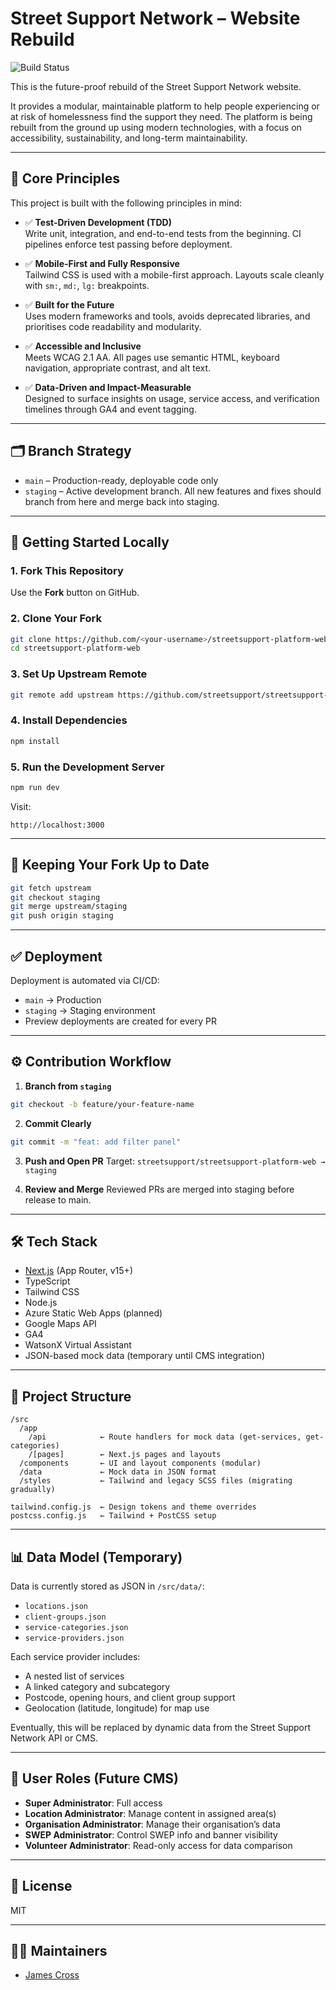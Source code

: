 
# Street Support Network – Website Rebuild
![Build Status](https://github.com/streetsupport/streetsupport-platform-web/actions/workflows/main.yml/badge.svg)

This is the future-proof rebuild of the Street Support Network website.

It provides a modular, maintainable platform to help people experiencing or at risk of homelessness find the support they need. The platform is being rebuilt from the ground up using modern technologies, with a focus on accessibility, sustainability, and long-term maintainability.

---

## 🔧 Core Principles

This project is built with the following principles in mind:

- ✅ **Test-Driven Development (TDD)**  
  Write unit, integration, and end-to-end tests from the beginning. CI pipelines enforce test passing before deployment.

- ✅ **Mobile-First and Fully Responsive**  
  Tailwind CSS is used with a mobile-first approach. Layouts scale cleanly with `sm:`, `md:`, `lg:` breakpoints.

- ✅ **Built for the Future**  
  Uses modern frameworks and tools, avoids deprecated libraries, and prioritises code readability and modularity.

- ✅ **Accessible and Inclusive**  
  Meets WCAG 2.1 AA. All pages use semantic HTML, keyboard navigation, appropriate contrast, and alt text.

- ✅ **Data-Driven and Impact-Measurable**  
  Designed to surface insights on usage, service access, and verification timelines through GA4 and event tagging.

---

## 🗂️ Branch Strategy

- `main` – Production-ready, deployable code only  
- `staging` – Active development branch. All new features and fixes should branch from here and merge back into staging.

---

## 🚀 Getting Started Locally

### 1. Fork This Repository
Use the **Fork** button on GitHub.

### 2. Clone Your Fork
```bash
git clone https://github.com/<your-username>/streetsupport-platform-web.git
cd streetsupport-platform-web
```

### 3. Set Up Upstream Remote
```bash
git remote add upstream https://github.com/streetsupport/streetsupport-platform-web.git
```

### 4. Install Dependencies
```bash
npm install
```

### 5. Run the Development Server
```bash
npm run dev
```

Visit:
```
http://localhost:3000
```

---

## 🔄 Keeping Your Fork Up to Date

```bash
git fetch upstream
git checkout staging
git merge upstream/staging
git push origin staging
```

---

## ✅ Deployment

Deployment is automated via CI/CD:

- `main` → Production
- `staging` → Staging environment
- Preview deployments are created for every PR

---

## ⚙️ Contribution Workflow

1. **Branch from `staging`**
```bash
git checkout -b feature/your-feature-name
```

2. **Commit Clearly**
```bash
git commit -m "feat: add filter panel"
```

3. **Push and Open PR**
Target: `streetsupport/streetsupport-platform-web → staging`

4. **Review and Merge**
Reviewed PRs are merged into staging before release to main.

---

## 🛠 Tech Stack

- [Next.js](https://nextjs.org/) (App Router, v15+)
- TypeScript
- Tailwind CSS
- Node.js
- Azure Static Web Apps (planned)
- Google Maps API
- GA4
- WatsonX Virtual Assistant
- JSON-based mock data (temporary until CMS integration)

---

## 📁 Project Structure

```
/src
  /app
    /api            ← Route handlers for mock data (get-services, get-categories)
    /[pages]        ← Next.js pages and layouts
  /components       ← UI and layout components (modular)
  /data             ← Mock data in JSON format
  /styles           ← Tailwind and legacy SCSS files (migrating gradually)

tailwind.config.js  ← Design tokens and theme overrides
postcss.config.js   ← Tailwind + PostCSS setup
```

---

## 📊 Data Model (Temporary)

Data is currently stored as JSON in `/src/data/`:

- `locations.json`
- `client-groups.json`
- `service-categories.json`
- `service-providers.json`

Each service provider includes:
- A nested list of services
- A linked category and subcategory
- Postcode, opening hours, and client group support
- Geolocation (latitude, longitude) for map use

Eventually, this will be replaced by dynamic data from the Street Support Network API or CMS.

---

## 👥 User Roles (Future CMS)

- **Super Administrator**: Full access
- **Location Administrator**: Manage content in assigned area(s)
- **Organisation Administrator**: Manage their organisation’s data
- **SWEP Administrator**: Control SWEP info and banner visibility
- **Volunteer Administrator**: Read-only access for data comparison

---

## 📄 License

MIT

---

## 🧑‍💻 Maintainers

- [James Cross](https://github.com/James-Cross)
